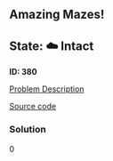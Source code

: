 ## Amazing Mazes!

## State: :cloud: **Intact**

**ID: 380**

[Problem Description](https://projecteuler.net/problem=380)

[Source code](main.cpp)

### Solution
0